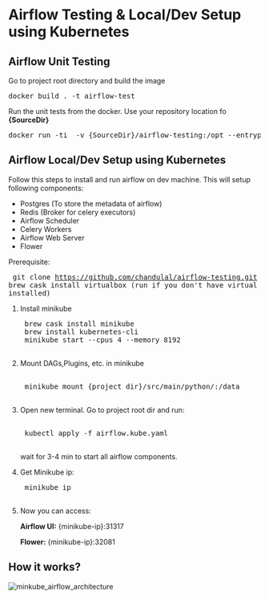 # Airflow Testing & Local/Dev Setup using Kubernetes

## Airflow Unit Testing

Go to project root directory and build the image
<pre>
docker build . -t airflow-test
</pre>

Run the unit tests from the docker. Use your repository location fo **{SourceDir}**
<pre>
docker run -ti  -v {SourceDir}/airflow-testing:/opt --entrypoint /mnt/entrypoint.sh airflow-test run_unit_tests
</pre>

## Airflow Local/Dev Setup using Kubernetes

Follow this steps to install and run airflow on dev machine. This will setup following components: <br />
   * Postgres (To store the metadata of airflow)
   * Redis (Broker for celery executors)
   * Airflow Scheduler
   * Celery Workers
   * Airflow Web Server
   * Flower
   
Prerequisite:
    <pre>
    git clone https://github.com/chandulal/airflow-testing.git
    brew cask install virtualbox (run if you don't have virtual box installed)
    </pre>

1) Install minikube
    <pre>
    brew cask install minikube
    brew install kubernetes-cli
    minikube start --cpus 4 --memory 8192
    </pre>
2) Mount DAGs,Plugins, etc. in minikube
    <pre> 
    minikube mount {project dir}/src/main/python/:/data
    </pre>
3) Open new terminal. Go to project root dir and run:
    <pre> 
    kubectl apply -f airflow.kube.yaml
    </pre>
    wait for 3-4 min to start all airflow components.
4) Get Minikube ip:
    <pre>
    minikube ip
    </pre>
5) Now you can access: 

    **Airflow UI:** {minikube-ip}:31317 
    
    **Flower:** {minikube-ip}:32081

## How it works?

![minkube_airflow_architecture](https://github.com/chandulal/airflow-testing/blob/master/how_minikube_work.png)
